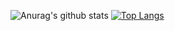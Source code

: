 ![Anurag's github stats](https://github-readme-stats.vercel.app/api?username=seanzhang98&theme=dark&show_icons=true)
[![Top Langs](https://github-readme-stats.vercel.app/api/top-langs/?username=seanzhang98&theme=dark)](https://github.com/anuraghazra/github-readme-stats)
<!--
**seanzhang98/seanzhang98** is a ✨ _special_ ✨ repository because its `README.md` (this file) appears on your GitHub profile.

<a href="https://github.com/anuraghazra/convoychat">
  <img align="center" src="https://github-readme-stats.vercel.app/api/pin/?username=seanzhang98&repo=convoychat" />
</a>


Here are some ideas to get you started:

- 🔭 I’m currently working on ...
- 🌱 I’m currently learning ...
- 👯 I’m looking to collaborate on ...
- 🤔 I’m looking for help with ...
- 💬 Ask me about ...
- 📫 How to reach me: ...
- 😄 Pronouns: ...
- ⚡ Fun fact: ...
-->
